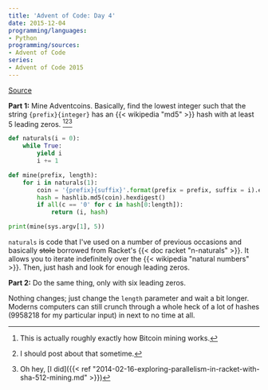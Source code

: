 ```yaml
---
title: 'Advent of Code: Day 4'
date: 2015-12-04
programming/languages:
- Python
programming/sources:
- Advent of Code
series:
- Advent of Code 2015
---
```

<a href="http://adventofcode.com/day/4">Source</a>

**Part 1:** Mine Adventcoins. Basically, find the lowest integer such that the string `{prefix}{integer}` has an {{< wikipedia "md5" >}} hash with at least 5 leading zeros. [^1][^2][^3]

<!--more-->

```python
def naturals(i = 0):
    while True:
        yield i
        i += 1

def mine(prefix, length):
    for i in naturals(1):
        coin = '{prefix}{suffix}'.format(prefix = prefix, suffix = i).encode('utf-8')
        hash = hashlib.md5(coin).hexdigest()
        if all(c == '0' for c in hash[0:length]):
            return (i, hash)

print(mine(sys.argv[1], 5))
```

`naturals` is code that I've used on a number of previous occasions and basically ~~stole~~ borrowed from Racket's {{< doc racket "n-naturals" >}}. It allows you to iterate indefinitely over the {{< wikipedia "natural numbers" >}}. Then, just hash and look for enough leading zeros.

**Part 2:** Do the same thing, only with six leading zeros.

Nothing changes; just change the `length` parameter and wait a bit longer. Moderns computers can still crunch through a whole heck of a lot of hashes (9958218 for my particular input) in next to no time at all.

[^1]: This is actually roughly exactly how Bitcoin mining works.
[^2]: I should post about that sometime.
[^3]: Oh hey, [I did]({{< ref "2014-02-16-exploring-parallelism-in-racket-with-sha-512-mining.md" >}})